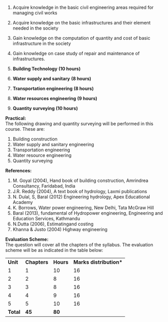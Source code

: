 1. Acquire knowledge in the basic civil engineering areas required for managing civil works
2. Acquire knowledge on the basic infrastructures and their element needed in the society
3. Gain knowledge on the computation of quantity and cost of basic infrastructure in the society
4. Gain knowledge on case study of repair and maintenance of infrastructures.

1. **Building Technology** **(10 hours)**
2. **Water supply and sanitary** **(8 hours)**
3. **Transportation engineering** **(8 hours)**
4. **Water resources engineering** **(9 hours)**
5. **Quantity surveying** **(10 hours)**

**Practical:**  
The following drawing and quantity surveying will be performed in this course. These are:

1. Building construction
2. Water supply and sanitary engineering
3. Transportation engineering
4. Water resource engineering
5. Quantity surveying

**References:**

1. M. Goyal (2004), Hand book of building construction, Amrindrea Consultancy, Faridabad, India
2. J.R. Reddy (2004), A text book of hydrology, Laxmi publications
3. N. Dulal, S, Baral (2012) Engineering hydrology, Apex Educational Academy
4. K. Borrows, Water power engineering, New Delhi, Tata McGraw Hill
5. Baral (2013), fundamental of Hydropower engineering, Engineering and Education Services, Kathmandu
6. N.Dutta (2006), Estimatingand costing
7. Khanna & Justo (2004) Highway engineering

**Evaluation Scheme:**  
The question will cover all the chapters of the syllabus. The evaluation scheme will be as indicated in the table below:

|           |              |           |                          |
| --------- | ------------ | --------- | ------------------------ |
| **Unit**  | **Chapters** | **Hours** | **Marks distribution\*** |
| 1         | 1            | 10        | 16                       |
| 2         | 2            | 8         | 16                       |
| 3         | 3            | 8         | 16                       |
| 4         | 4            | 9         | 16                       |
| 5         | 5            | 10        | 16                       |
| **Total** | **45**       | **80**    |


